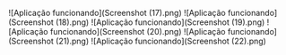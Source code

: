 ![Aplicação funcionando](Screenshot (17).png)
![Aplicação funcionando](Screenshot (18).png)
![Aplicação funcionando](Screenshot (19).png)
![Aplicação funcionando](Screenshot (20).png)
![Aplicação funcionando](Screenshot (21).png)
![Aplicação funcionando](Screenshot (22).png)

